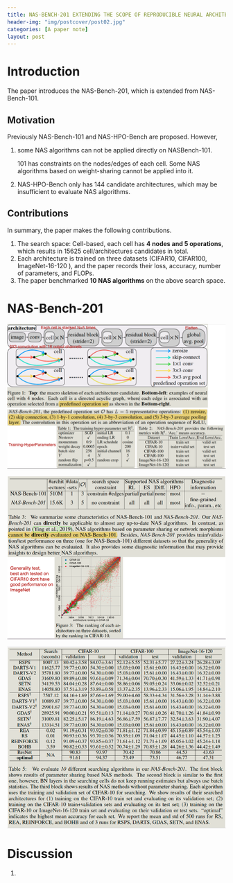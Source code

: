 ```yaml
---
title: NAS-BENCH-201 EXTENDING THE SCOPE OF REPRODUCIBLE NEURAL ARCHITECTURE SEARCH
header-img: "img/postcover/post02.jpg"
categories: [A paper note]
layout: post
---
```


# Introduction

The paper introduces the NAS-Bench-201, which is extended from NAS-Bench-101. 

## Motivation

Previously NAS-Bench-101 and NAS-HPO-Bench are proposed. However, 

1. some NAS algorithms can not be applied directly on NASBench-101.

   101 has constraints on the nodes/edges of each cell. Some NAS algorithms based on weight-sharing cannot be applied into it.

2. NAS-HPO-Bench only has 144 candidate architectures, which may be insufficient to evaluate NAS algorithms.

## Contributions

In summary, the paper makes the following contributions.

1. The search space: Cell-based, each cell has **4 nodes and 5 operations**, which results in 15625 cell/architectures candidates in total. 
2. Each architecture is trained on three datasets (CIFAR10, CIFAR100, ImageNet-16-120 ), and the paper records their loss, accuracy, number of parameters, and FLOPs.
3. The paper benchmarked **10 NAS algorithms** on the above search space.

# NAS-Bench-201

![image-20220531162907710](../../img/a_img_store/image-20220531162907710.png)

![image-20220531162924350](../../img/a_img_store/image-20220531162924350.png)

![image-20220531162938041](../../img/a_img_store/image-20220531162938041.png)

# Discussion

1. 